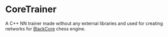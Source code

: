 # CoreTrainer
A C++ NN trainer made without any external libraries and used for creating networks for <a href="https://github.com/SzilBalazs/BlackCore">BlackCore</a> chess engine.   